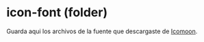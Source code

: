 # icon-font (folder)

Guarda aqui los archivos de la fuente que descargaste de [Icomoon](https://icomoon.io/app/).
